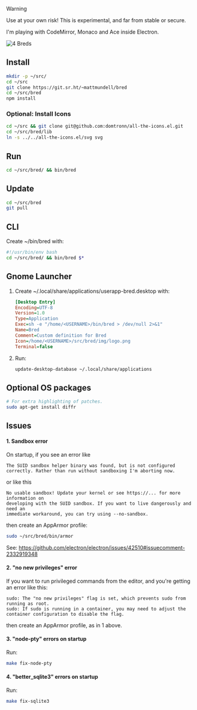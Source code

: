 > [!WARNING]
> Use at your own risk! This is experimental, and far from stable or secure.

I'm playing with CodeMirror, Monaco and Ace inside Electron.

![4 Breds](https://git.sr.ht/~mattmundell/bred/blob/main/etc/shot.png)

## Install

```sh
mkdir -p ~/src/
cd ~/src
git clone https://git.sr.ht/~mattmundell/bred
cd ~/src/bred
npm install
```

### Optional: Install Icons

```sh
cd ~/src && git clone git@github.com:domtronn/all-the-icons.el.git
cd ~/src/bred/lib
ln -s ../../all-the-icons.el/svg svg
```

## Run

```sh
cd ~/src/bred/ && bin/bred
```

## Update
```sh
cd ~/src/bred
git pull
```

## CLI

Create ~/bin/bred with:
```bash
#!/usr/bin/env bash
cd ~/src/bred/ && bin/bred $*
```

## Gnome Launcher

1. Create ~/.local/share/applications/userapp-bred.desktop with:

    ```ini
    [Desktop Entry]
    Encoding=UTF-8
    Version=1.0
    Type=Application
    Exec=sh -e "/home/<USERNAME>/bin/bred > /dev/null 2>&1"
    Name=Bred
    Comment=Custom definition for Bred
    Icon=/home/<USERNAME>/src/bred/img/logo.png
    Terminal=false
    ```

2. Run:

    ```sh
    update-desktop-database ~/.local/share/applications
    ```

## Optional OS packages

```sh
# For extra highlighting of patches.
sudo apt-get install diffr
```

## Issues

#### 1. Sandbox error

On startup, if you see an error like
```
The SUID sandbox helper binary was found, but is not configured
correctly. Rather than run without sandboxing I'm aborting now.
```
or like this
```
No usable sandbox! Update your kernel or see https://... for more information on
developing with the SUID sandbox. If you want to live dangerously and need an
immediate workaround, you can try using --no-sandbox.
```
then create an AppArmor profile:
```sh
sudo ~/src/bred/bin/armor
```
See: https://github.com/electron/electron/issues/42510#issuecomment-2332919348

#### 2. "no new privileges" error

If you want to run privileged commands from the editor, and you're getting an error like this:
```
sudo: The "no new privileges" flag is set, which prevents sudo from running as root.
sudo: If sudo is running in a container, you may need to adjust the container configuration to disable the flag.
```
then create an AppArmor profile, as in 1 above.

#### 3. "node-pty" errors on startup

Run:
```sh
make fix-node-pty
```

#### 4. "better_sqlite3" errors on startup

Run:
```sh
make fix-sqlite3
```
